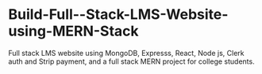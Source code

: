 # Build-Full--Stack-LMS-Website-using-MERN-Stack

Full stack LMS website using MongoDB, Expresss, React, Node js, Clerk auth and Strip payment, and a full stack MERN project for college students.
